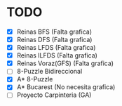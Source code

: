 # TODO

- [x] Reinas BFS (Falta grafica)
- [x] Reinas DFS (Falta grafica)
- [x] Reinas LFDS (Falta grafica)
- [x] Reinas ILFDS (Falta grafica)
- [x] Reinas Voraz(GFS) (Falta grafica)
- [ ] 8-Puzzle Bidireccional
- [x] A* 8-Puzzle 
- [x] A* Bucarest (No necesita grafica)
- [ ] Proyecto Carpinteria (GA)
